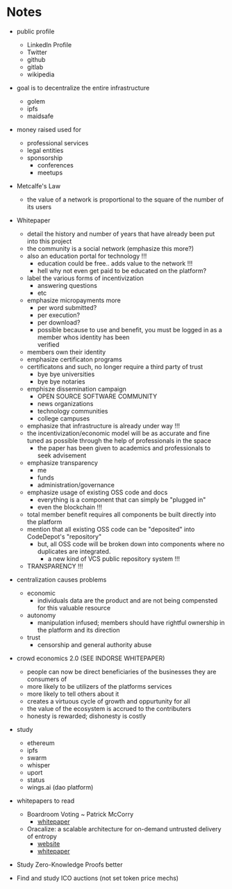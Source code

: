 # Notes

* public profile
    * LinkedIn Profile
    * Twitter
    * github
    * gitlab
    * wikipedia
* goal is to decentralize the entire infrastructure
    * golem
    * ipfs
    * maidsafe
* money raised used for
    * professional services
    * legal entities
    * sponsorship
        * conferences
        * meetups
 * Metcalfe's Law
     * the value of a network is proportional to the square of the 
       number of its users
* Whitepaper
    * detail the history and number of years that have already
      been put into this project
    * the community is a social network (emphasize this more?)
    * also an education portal for technology !!!
        * education could be free.. adds value to the network !!!
        * hell why not even get paid to be educated on the 
          platform?
     * label the various forms of incentivization
         * answering questions
         * etc
     * emphasize micropayments more
         * per word submitted?
         * per execution?
         * per download?
         * possible because to use and benefit, you must be 
           logged in as a member whos identity has been  
           verified
     * members own their identity
     * emphasize certificaton programs
     * certificatons and such, no longer require a third party of 
       trust
         * bye bye universities
         * bye bye notaries
     * emphisze dissemination campaign
         * OPEN SOURCE SOFTWARE COMMUNITY
         * news organizations
         * technology communities
         * college campuses
     * emphasize that infrastructure is already under way !!!
     * the incentivization/economic model will be as accurate and 
       fine tuned as possible through the help of professionals in 
       the space
         * the paper has been given to academics and 
           professionals to seek advisement
    * emphasize transparency
        * me
        * funds
        * administration/governance
    * emphasize usage of existing OSS code and docs
        * everything is a component that can simply be "plugged 
          in"
        * even the blockchain !!!
    * total member benefit requires all components be built 
      directly into the platform
    * mention that all existing OSS code can be "deposited" into 
      CodeDepot's "repository"
        * but, all OSS code will be broken down into components 
          where no duplicates are integrated.
            * a new kind of VCS public repository system !!!
    * TRANSPARENCY !!!
* centralization causes problems
    * economic
        * individuals data are the product and are not being 
          compensted for this valuable resource
    * autonomy
        * manipulation infused; members should have rightful 
          ownership in the platform and its direction
    * trust
        * censorship and general authority abuse
* crowd economics 2.0 (SEE INDORSE WHITEPAPER)
    * people can now be direct beneficiaries of the businesses 
      they are consumers of
    * more likely to be utilizers of the platforms services
    * more likely to tell others about it
    * creates a virtuous cycle of growth and oppurtunity for all
    * the value of the ecosystem is accrued to the contributers
    * honesty is rewarded; dishonesty is costly
* study
    * ethereum
    * ipfs
    * swarm
    * whisper
    * uport
    * status
    * wings.ai (dao platform)

* whitepapers to read
    * Boardroom Voting ~ Patrick McCorry
        * [whitepaper](https://eprint.iacr.org/2017/110.pdf)
    * Oracalize: a scalable architecture for on-demand untrusted delivery of entropy
        * [website](www.oraclize.it)
        * [whitepaper](http://www.oraclize.it/papers/random_datasource-rev1.pdf)

* Study Zero-Knowledge Proofs better
* Find and study ICO auctions (not set token price mechs)




















































